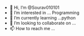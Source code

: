 - 👋 Hi, I’m @Sourav010101
- 👀 I’m interested in ... Programming
- 🌱 I’m currently learning ...python
- 💞️ I’m looking to collaborate on ...
- 📫 How to reach me ...

<!---
Sourav010101/Sourav010101 is a ✨ special ✨ repository because its `README.md` (this file) appears on your GitHub profile.
You can click the Preview link to take a look at your changes.
--->
